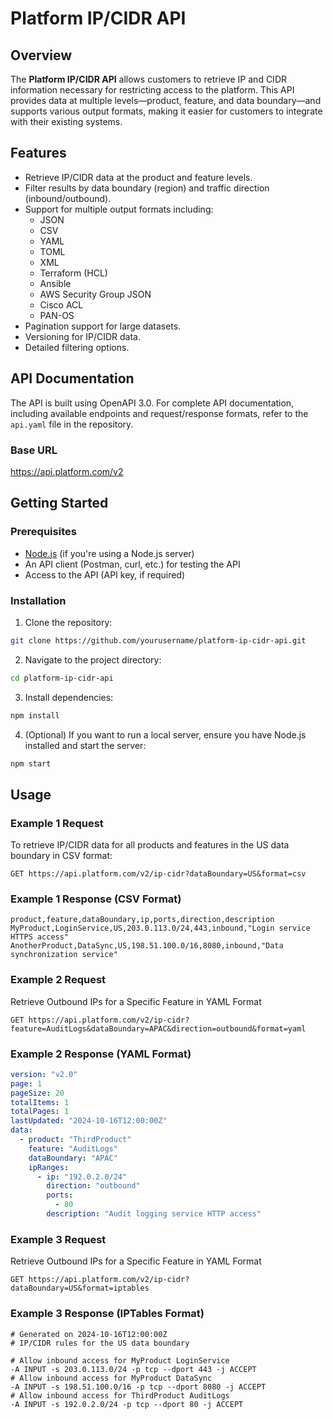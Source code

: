 # Platform IP/CIDR API

## Overview

The **Platform IP/CIDR API** allows customers to retrieve IP and CIDR information necessary for restricting access to the platform. This API provides data at multiple levels—product, feature, and data boundary—and supports various output formats, making it easier for customers to integrate with their existing systems.

## Features

- Retrieve IP/CIDR data at the product and feature levels.
- Filter results by data boundary (region) and traffic direction (inbound/outbound).
- Support for multiple output formats including:
  - JSON
  - CSV
  - YAML
  - TOML
  - XML
  - Terraform (HCL)
  - Ansible
  - AWS Security Group JSON
  - Cisco ACL
  - PAN-OS
- Pagination support for large datasets.
- Versioning for IP/CIDR data.
- Detailed filtering options.

## API Documentation

The API is built using OpenAPI 3.0. For complete API documentation, including available endpoints and request/response formats, refer to the `api.yaml` file in the repository.

### Base URL

https://api.platform.com/v2



## Getting Started

### Prerequisites

- [Node.js](https://nodejs.org/) (if you're using a Node.js server)
- An API client (Postman, curl, etc.) for testing the API
- Access to the API (API key, if required)

### Installation

1. Clone the repository:

```bash
git clone https://github.com/yourusername/platform-ip-cidr-api.git
```

2. Navigate to the project directory:

```bash
cd platform-ip-cidr-api
```

3. Install dependencies:

```bash
npm install
```

4. (Optional) If you want to run a local server, ensure you have Node.js installed and start the server:

```bash
npm start
```

## Usage
### Example 1 Request
To retrieve IP/CIDR data for all products and features in the US data boundary in CSV format:

```http
GET https://api.platform.com/v2/ip-cidr?dataBoundary=US&format=csv
```

### Example 1 Response (CSV Format)
```csv
product,feature,dataBoundary,ip,ports,direction,description
MyProduct,LoginService,US,203.0.113.0/24,443,inbound,"Login service HTTPS access"
AnotherProduct,DataSync,US,198.51.100.0/16,8080,inbound,"Data synchronization service"
```

### Example 2 Request
Retrieve Outbound IPs for a Specific Feature in YAML Format

```http
GET https://api.platform.com/v2/ip-cidr?feature=AuditLogs&dataBoundary=APAC&direction=outbound&format=yaml
```
### Example 2 Response (YAML Format)
```yaml
version: "v2.0"
page: 1
pageSize: 20
totalItems: 1
totalPages: 1
lastUpdated: "2024-10-16T12:00:00Z"
data:
  - product: "ThirdProduct"
    feature: "AuditLogs"
    dataBoundary: "APAC"
    ipRanges:
      - ip: "192.0.2.0/24"
        direction: "outbound"
        ports:
          - 80
        description: "Audit logging service HTTP access"
```

### Example 3 Request
Retrieve Outbound IPs for a Specific Feature in YAML Format

```http
GET https://api.platform.com/v2/ip-cidr?dataBoundary=US&format=iptables
```
### Example 3 Response (IPTables Format)
```plaintext
# Generated on 2024-10-16T12:00:00Z
# IP/CIDR rules for the US data boundary

# Allow inbound access for MyProduct LoginService
-A INPUT -s 203.0.113.0/24 -p tcp --dport 443 -j ACCEPT
# Allow inbound access for MyProduct DataSync
-A INPUT -s 198.51.100.0/16 -p tcp --dport 8080 -j ACCEPT
# Allow inbound access for ThirdProduct AuditLogs
-A INPUT -s 192.0.2.0/24 -p tcp --dport 80 -j ACCEPT
```





